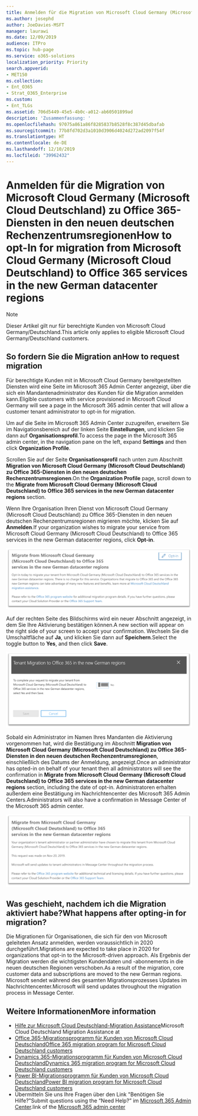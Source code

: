 ```yaml
---
title: Anmelden für die Migration von Microsoft Cloud Germany (Microsoft Cloud Deutschland) zu Office 365-Diensten in den neuen deutschen Rechenzentrumsregionen
ms.author: josephd
author: JoeDavies-MSFT
manager: laurawi
ms.date: 12/09/2019
audience: ITPro
ms.topic: hub-page
ms.service: o365-solutions
localization_priority: Priority
search.appverid:
- MET150
ms.collection:
- Ent_O365
- Strat_O365_Enterprise
ms.custom:
- Ent_TLGs
ms.assetid: 706d5449-45e5-4b0c-a012-ab60501899ad
description: 'Zusammenfassung: '
ms.openlocfilehash: 97075a861a86f8285837b8528f8c387d45dbafab
ms.sourcegitcommit: 77b8fd702d3a1010d3906d4024d272ad2097f54f
ms.translationtype: HT
ms.contentlocale: de-DE
ms.lasthandoff: 12/10/2019
ms.locfileid: "39962432"
---
```

# <a name="how-to-opt-in-for-migration-from-microsoft-cloud-germany-microsoft-cloud-deutschland-to-office-365-services-in-the-new-german-datacenter-regions"></a><span data-ttu-id="7dbd3-103">Anmelden für die Migration von Microsoft Cloud Germany (Microsoft Cloud Deutschland) zu Office 365-Diensten in den neuen deutschen Rechenzentrumsregionen</span><span class="sxs-lookup"><span data-stu-id="7dbd3-103">How to opt-In for migration from Microsoft Cloud Germany (Microsoft Cloud Deutschland) to Office 365 services in the new German datacenter regions</span></span>

>[!Note]
><span data-ttu-id="7dbd3-104">Dieser Artikel gilt nur für berechtigte Kunden von Microsoft Cloud Germany/Deutschland.</span><span class="sxs-lookup"><span data-stu-id="7dbd3-104">This article only applies to eligible Microsoft Cloud Germany/Deutschland customers.</span></span>
>

## <a name="how-to-request-migration"></a><span data-ttu-id="7dbd3-105">So fordern Sie die Migration an</span><span class="sxs-lookup"><span data-stu-id="7dbd3-105">How to request migration</span></span>

<span data-ttu-id="7dbd3-106">Für berechtigte Kunden mit in Microsoft Cloud Germany bereitgestellten Diensten wird eine Seite im Microsoft 365 Admin Center angezeigt, über die sich ein Mandantenadministrator des Kunden für die Migration anmelden kann.</span><span class="sxs-lookup"><span data-stu-id="7dbd3-106">Eligible customers with service provisioned in Microsoft Cloud Germany will see a page in the Microsoft 365 admin center that will allow a customer tenant administrator to opt-in for migration.</span></span>

<span data-ttu-id="7dbd3-107">Um auf die Seite im Microsoft 365 Admin Center zuzugreifen, erweitern Sie im Navigationsbereich auf der linken Seite **Einstellungen**, und klicken Sie dann auf **Organisationsprofil**.</span><span class="sxs-lookup"><span data-stu-id="7dbd3-107">To access the page in the Microsoft 365 admin center, in the navigation pane on the left, expand **Settings** and then click **Organization Profile**.</span></span>

<span data-ttu-id="7dbd3-108">Scrollen Sie auf der Seite **Organisationsprofil** nach unten zum Abschnitt **Migration von Microsoft Cloud Germany (Microsoft Cloud Deutschland) zu Office 365-Diensten in den neuen deutschen Rechenzentrumsregionen**.</span><span class="sxs-lookup"><span data-stu-id="7dbd3-108">On the **Organization Profile** page, scroll down to the **Migrate from Microsoft Cloud Germany (Microsoft Cloud Deutschland) to Office 365 services in the new German datacenter regions** section.</span></span>

<span data-ttu-id="7dbd3-109">Wenn Ihre Organisation Ihren Dienst von Microsoft Cloud Germany (Microsoft Cloud Deutschland) zu Office 365-Diensten in den neuen deutschen Rechenzentrumsregionen migrieren möchte, klicken Sie auf **Anmelden**.</span><span class="sxs-lookup"><span data-stu-id="7dbd3-109">If your organization wishes to migrate your service from Microsoft Cloud Germany (Microsoft Cloud Deutschland) to Office 365 services in the new German datacenter regions, click **Opt-in**.</span></span>
 
![Anmeldungseinführung](./media/ms-cloud-germany-migration-opt-in/tenant-migration.png)

<span data-ttu-id="7dbd3-111">Auf der rechten Seite des Bildschirms wird ein neuer Abschnitt angezeigt, in dem Sie Ihre Aktivierung bestätigen können.</span><span class="sxs-lookup"><span data-stu-id="7dbd3-111">A new section will appear on the right side of your screen to accept your confirmation.</span></span> <span data-ttu-id="7dbd3-112">Wechseln Sie die Umschaltfläche auf **Ja**, und klicken Sie dann auf **Speichern**.</span><span class="sxs-lookup"><span data-stu-id="7dbd3-112">Select the toggle button to **Yes**, and then click **Save**.</span></span>
 
![Anmeldungsannahme](./media/ms-cloud-germany-migration-opt-in/tenant-migration-new-regions.png)

<span data-ttu-id="7dbd3-114">Sobald ein Administrator im Namen Ihres Mandanten die Aktivierung vorgenommen hat, wird die Bestätigung im Abschnitt **Migration von Microsoft Cloud Germany (Microsoft Cloud Deutschland) zu Office 365-Diensten in den neuen deutschen Rechenzentrumsregionen**, einschließlich des Datums der Anmeldung, angezeigt.</span><span class="sxs-lookup"><span data-stu-id="7dbd3-114">Once an administrator has opted-in on behalf of your tenant then all administrators will see the confirmation in **Migrate from Microsoft Cloud Germany (Microsoft Cloud Deutschland) to Office 365 services in the new German datacenter regions** section, including the date of opt-in.</span></span> <span data-ttu-id="7dbd3-115">Administratoren erhalten außerdem eine Bestätigung im Nachrichtencenter des Microsoft 365 Admin Centers.</span><span class="sxs-lookup"><span data-stu-id="7dbd3-115">Administrators will also have a confirmation in Message Center of the Microsoft 365 admin center.</span></span> 
 
![Anmeldungsbestätigung](./media/ms-cloud-germany-migration-opt-in/tenant-migration2.png)

## <a name="what-happens-after-opting-in-for-migration"></a><span data-ttu-id="7dbd3-117">Was geschieht, nachdem ich die Migration aktiviert habe?</span><span class="sxs-lookup"><span data-stu-id="7dbd3-117">What happens after opting-in for migration?</span></span>

<span data-ttu-id="7dbd3-118">Die Migrationen für Organisationen, die sich für den von Microsoft geleiteten Ansatz anmelden, werden voraussichtlich in 2020 durchgeführt.</span><span class="sxs-lookup"><span data-stu-id="7dbd3-118">Migrations are expected to take place in 2020 for organizations that opt-in to the Microsoft-driven approach.</span></span>  <span data-ttu-id="7dbd3-119">Als Ergebnis der Migration werden die wichtigsten Kundendaten und -abonnements in die neuen deutschen Regionen verschoben.</span><span class="sxs-lookup"><span data-stu-id="7dbd3-119">As a result of the migration, core customer data and subscriptions are moved to the new German regions.</span></span>  <span data-ttu-id="7dbd3-120">Microsoft sendet während des gesamten Migrationsprozesses Updates im Nachrichtencenter.</span><span class="sxs-lookup"><span data-stu-id="7dbd3-120">Microsoft will send updates throughout the migration process in Message Center.</span></span>

## <a name="more-information"></a><span data-ttu-id="7dbd3-121">Weitere Informationen</span><span class="sxs-lookup"><span data-stu-id="7dbd3-121">More information</span></span>

- <span data-ttu-id="7dbd3-122">[Hilfe zur Microsoft Cloud Deutschland-Migration Assistance](https://aka.ms/germanymigrateassist)</span><span class="sxs-lookup"><span data-stu-id="7dbd3-122">Microsoft Cloud Deutschland Migration Assistance at   </span></span>
- [<span data-ttu-id="7dbd3-123">Office 365-Migrationsprogramm für Kunden von Microsoft Cloud Deutschland</span><span class="sxs-lookup"><span data-stu-id="7dbd3-123">Office 365 migration program for Microsoft Cloud Deutschland customers</span></span>](https://aka.ms/office365germanymove)
- [<span data-ttu-id="7dbd3-124">Dynamics 365-Migrationsprogramm für Kunden von Microsoft Cloud Deutschland</span><span class="sxs-lookup"><span data-stu-id="7dbd3-124">Dynamics 365 migration program for Microsoft Cloud Deutschland customers</span></span>](https://aka.ms/d365ceoptin)
- [<span data-ttu-id="7dbd3-125">Power BI-Migrationsprogramm für Kunden von Microsoft Cloud Deutschland</span><span class="sxs-lookup"><span data-stu-id="7dbd3-125">Power BI migration program for Microsoft Cloud Deutschland customers</span></span>](https://aka.ms/pbioptin)
- <span data-ttu-id="7dbd3-126">Übermitteln Sie uns Ihre Fragen über den Link "Benötigen Sie Hilfe?"</span><span class="sxs-lookup"><span data-stu-id="7dbd3-126">Submit questions using the “Need Help?”</span></span> <span data-ttu-id="7dbd3-127">im [Microsoft 365 Admin Center](https://portal.office.de/).</span><span class="sxs-lookup"><span data-stu-id="7dbd3-127">link of the [Microsoft 365 admin center](https://portal.office.de/)</span></span>
